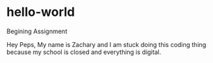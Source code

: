 # hello-world
Begining Assignment

Hey Peps,
My name is Zachary and I am stuck doing this coding thing because my school is closed and everything is digital.

